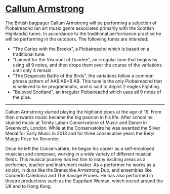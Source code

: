 # [Callum Armstrong](https://callumarmstrong.co.uk/)

The British bagpager Callum Armstrong will be performing a selection of Piobaireachd (an art music genre associated primarily with the Scottish Highlands) tunes. In accordance to the traditional performance practice he will be performing in the outdoors. The following tunes are intended:

- "The Carles with the Breeks", a Piobaireachd which is based on a traditional tune.
- "Lament for the Viscount of Dundee", an irregular tune that begins by using all 9 notes, and then drops them over the course of the variations until only 4 remain.
- "The Desperate Battle of the Birds", the variations follow a common phrase pattern of AAB AB\*B AB. This tune is the only Piobaireachd that is believed to be programmatic, and is said to depict 2 eagles Fighting.
- "Beloved Scotland", an irregular Piobaireachd which uses all 9 notes of the pipe.

---

Callum Armstrong started playing the highland pipes at the age of 16. From then onwards music became the big passion in his life. After school he studied music at Trinity Laban Conservatoire of Music and Dance in Greenwich, London. While at the Conservatoire he was awarded the Silver Medal for Early Music in 2013 and for three consecutive years the Beryl Maggs Prize for Recorder.

Once he left the Conservatoire, he began his career as a self-employed musician and composer, working in a wide variety of different musical fields. This musical journey has led him to many exciting areas as a performer, teacher and instrument maker. As a performer he works as a soloist, in duos like the Branschke Armstrong Duo, and ensembles like Concerto Caledonia and The Savage Prunes. He has also performed in theatre productions such as the Suppliant Woman, which toured around the UK and to Hong Kong.

